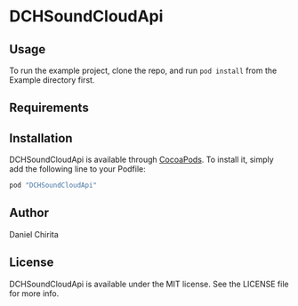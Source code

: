 # DCHSoundCloudApi

## Usage

To run the example project, clone the repo, and run `pod install` from the Example directory first.

## Requirements

## Installation

DCHSoundCloudApi is available through [CocoaPods](http://cocoapods.org). To install
it, simply add the following line to your Podfile:

```ruby
pod "DCHSoundCloudApi"
```

## Author

Daniel Chirita

## License

DCHSoundCloudApi is available under the MIT license. See the LICENSE file for more info.
